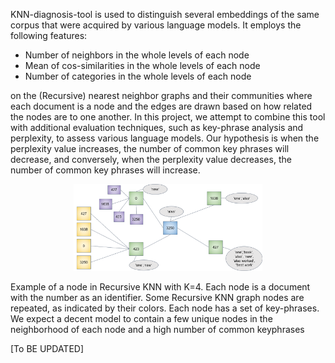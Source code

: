 KNN-diagnosis-tool is used to distinguish several embeddings of the same corpus that were acquired by various language models. It employs the following features:
* Number of neighbors in the whole levels of each node
* Mean of cos-similarities in the whole levels of each node
* Number of categories in the whole levels of each node

on the (Recursive) nearest neighbor graphs and their communities where each document is a node and the edges are drawn based on how related the nodes are to one another.
In this project, we attempt to combine this tool with additional evaluation techniques, such as key-phrase analysis and perplexity, to assess various language models.
Our hypothesis is when the perplexity value increases, the number of common key phrases
will decrease, and conversely, when the perplexity value decreases, the number of common
key phrases will increase.

<p align="center" width="100%">
    <img width="60%" src="/Experiment%20with%20key-phrases/RKNN.png"> 
</p>

Example of a node in Recursive KNN with K=4. Each node is a document with the number as an identifier. Some Recursive KNN graph nodes are repeated, 
as indicated by their colors. Each node has a set of key-phrases. We expect a decent model to contain a few unique nodes in the neighborhood of each 
node and a high number of common keyphrases

[To BE UPDATED]
